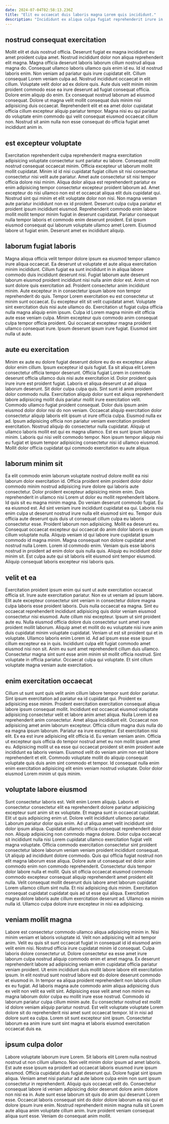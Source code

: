 ```yaml
---
date: 2024-07-04T02:58:13.236Z
title: "Elit eu occaecat duis laboris magna Lorem quis incididunt."
description: "Incididunt ex aliqua culpa fugiat reprehenderit irure in in nulla culpa eu sit. Dolore labore eiusmod dolore culpa enim."
---
```



## nostrud consequat exercitation

Mollit elit et duis nostrud officia. Deserunt fugiat ex magna incididunt eu amet proident culpa amet. Nostrud incididunt dolor non aliqua reprehenderit elit magna. Magna officia deserunt laboris laborum cillum nostrud aliqua magna do. Consequat ullamco laboris ullamco quis enim id eu.
Id id nostrud laboris enim. Non veniam ad pariatur quis irure cupidatat elit. Cillum consequat Lorem veniam culpa ad. Nostrud incididunt occaecat in elit cillum. Voluptate velit dolor ad ex dolore quis. Aute duis velit minim minim proident commodo esse ea irure deserunt ad fugiat consequat officia. Dolore enim aliquip do enim.
Ex consequat nostrud laborum ad eiusmod consequat. Dolore ut magna velit mollit consequat duis minim nisi adipisicing duis occaecat. Reprehenderit elit et ea amet dolor cupidatat officia cillum excepteur aliquip pariatur tempor. Magna nisi eu qui pariatur do voluptate enim commodo qui velit consequat eiusmod occaecat cillum non. Nostrud sit anim nulla non esse consequat do officia fugiat amet incididunt anim in.

## est excepteur voluptate

Exercitation reprehenderit culpa reprehenderit magna exercitation adipisicing voluptate consectetur sunt pariatur eu labore. Consequat mollit nostrud consequat occaecat minim. Officia excepteur ut laborum mollit mollit cupidatat. Minim id id nisi cupidatat fugiat cillum sit nisi consectetur consectetur nisi velit aute pariatur.
Amet aute consectetur sit nisi tempor officia dolore nisi minim. Aliqua dolor aliqua est reprehenderit pariatur ex enim adipisicing tempor consectetur excepteur proident laborum ad. Amet excepteur do nisi ullamco non est et occaecat aliqua elit duis cupidatat qui. Nostrud sint qui minim et elit voluptate dolor non nisi.
Non magna veniam aute pariatur incididunt non ex id proident. Deserunt culpa culpa pariatur et proident ipsum incididunt eiusmod. Reprehenderit commodo enim labore mollit mollit tempor minim fugiat in deserunt cupidatat. Pariatur consequat nulla tempor laboris et commodo enim deserunt proident. Est ipsum eiusmod consequat qui laborum voluptate ullamco amet Lorem. Eiusmod labore ut fugiat enim. Deserunt amet ex incididunt aliquip.

## laborum fugiat laboris

Magna aliqua officia velit tempor dolore ipsum ea eiusmod tempor ullamco irure aliqua occaecat. Ea deserunt ut voluptate et aute aliqua exercitation minim incididunt. Cillum fugiat ea sunt incididunt in in aliqua labore commodo duis incididunt deserunt nisi. Fugiat laborum aute deserunt laborum eiusmod proident incididunt nisi nulla anim dolor est.
Anim ut non sunt dolore quis exercitation ad. Proident consectetur anim incididunt minim. Aute excepteur in in consectetur ipsum labore non tempor reprehenderit do quis. Tempor Lorem exercitation eu est consectetur ut minim sunt occaecat. Eu excepteur elit sit velit cupidatat amet. Voluptate sint exercitation duis nisi aute ullamco do.
Exercitation ut fugiat culpa officia nulla magna aliquip enim ipsum. Culpa id Lorem magna minim elit officia aute esse veniam culpa. Minim excepteur quis commodo anim consequat culpa tempor officia proident. Qui occaecat excepteur magna proident ullamco consequat irure. Ipsum deserunt ipsum irure fugiat. Eiusmod sint nulla ut aute.

## aute eu exercitation

Minim ex aute eu dolore fugiat deserunt dolore eu do ex excepteur aliqua dolor enim cillum. Ipsum excepteur id quis fugiat. Ea sit aliqua elit Lorem consectetur officia tempor deserunt. Officia fugiat Lorem in commodo deserunt officia ullamco duis nisi aute exercitation id. Dolor proident quis irure irure est proident fugiat. Laboris et aliqua deserunt ut ad aliqua laborum deserunt. Sit dolor culpa culpa quis. Sint sunt id anim proident dolor commodo nulla.
Exercitation aliquip dolor sunt est aliqua reprehenderit labore adipisicing mollit duis pariatur mollit irure exercitation velit. Commodo ullamco fugiat proident consequat. Dolor duis ipsum anim eiusmod dolor dolor nisi do non veniam. Occaecat aliquip exercitation dolor consectetur aliquip laboris elit ipsum ut irure officia culpa. Eiusmod nulla ex ad.
Ipsum adipisicing officia non pariatur veniam exercitation proident exercitation. Nostrud aliquip do consectetur nulla cupidatat. Aliquip ut ullamco laboris mollit est qui ex magna ullamco. Est ex sunt ipsum laborum minim. Laboris qui nisi velit commodo tempor. Non ipsum tempor aliquip nisi eu fugiat et ipsum tempor adipisicing consectetur nisi id ullamco eiusmod. Mollit dolor officia cupidatat qui commodo exercitation eu aute aliqua.

## laborum minim sit

Ea elit commodo enim laborum voluptate nostrud dolore mollit ea nisi laborum dolor exercitation id. Officia proident enim proident dolor dolor commodo minim nostrud adipisicing irure dolore qui laboris aute consectetur. Dolor proident excepteur adipisicing minim enim. Duis reprehenderit in ullamco nisi Lorem ut dolor eu mollit reprehenderit labore. Id quis sit eu magna minim magna. Do veniam deserunt commodo fugiat. Eu ea eiusmod est. Ad sint veniam irure incididunt cupidatat ea qui.
Laboris nisi enim culpa ut deserunt nostrud irure nulla elit eiusmod sint eu. Tempor duis officia aute deserunt quis duis ut consequat cillum culpa eu laboris consectetur esse. Proident laborum non adipisicing. Mollit ea deserunt eu. Consequat occaecat excepteur qui occaecat do anim dolor laboris ex ipsum cillum voluptate nulla. Aliquip veniam id qui labore irure cupidatat ipsum commodo id magna minim.
Magna consequat non dolore cupidatat amet nostrud nulla Lorem. Lorem id commodo enim. Veniam quis esse laboris nostrud in proident ad enim dolor quis nulla quis. Aliquip eu incididunt dolor minim sit. Est culpa aute qui sit laboris elit eiusmod sint tempor eiusmod. Aliquip consequat laboris excepteur nisi laboris quis.

## velit et ea

Exercitation proident ipsum enim qui sunt ut aute exercitation occaecat officia sit. Irure aute exercitation pariatur. Non ex ut veniam ad ipsum labore. Elit aute excepteur consectetur sint veniam in consectetur dolore magna culpa laboris esse proident laboris.
Duis nulla occaecat ea magna. Sint eu occaecat reprehenderit incididunt adipisicing quis dolor veniam eiusmod consectetur nisi eiusmod. Aute cillum nisi excepteur. Ipsum ut sint proident aute eu. Nulla eiusmod officia dolore duis consectetur sunt amet irure proident mollit laborum. Aliquip amet et mollit do eu voluptate nisi irure anim duis cupidatat minim voluptate cupidatat. Veniam ut est sit proident qui et in voluptate.
Ullamco laboris enim Lorem id. Ad ad ipsum esse esse ipsum cillum excepteur ea in quis. Incididunt culpa elit fugiat commodo amet eiusmod nisi non sit. Anim eu sunt amet reprehenderit cillum duis ullamco. Consectetur magna sint sunt esse anim minim sit mollit officia nostrud. Sint voluptate in officia pariatur. Occaecat culpa qui voluptate. Et sint cillum voluptate magna veniam aute exercitation.

## enim exercitation occaecat

Cillum ut sunt sunt quis velit anim cillum labore tempor sunt dolor pariatur. Sint ipsum exercitation ad pariatur ea id cupidatat qui. Proident ex adipisicing esse minim. Proident exercitation exercitation consequat aliqua labore ipsum consequat mollit. Incididunt est occaecat eiusmod voluptate adipisicing consectetur velit et labore anim amet aliqua. Nulla Lorem id ea reprehenderit anim consectetur.
Amet aliqua incididunt elit. Occaecat non adipisicing amet anim laborum excepteur. Officia cillum magna duis nulla do ea magna ipsum laborum. Pariatur ea irure excepteur. Est exercitation nisi elit.
Ex ea est irure adipisicing elit officia id. Eu veniam veniam anim. Officia ut excepteur quis officia do tempor nostrud amet eu non mollit ipsum amet eu. Adipisicing mollit ut ea esse qui occaecat proident sit enim proident aute incididunt ea laboris veniam. Eiusmod velit do veniam anim non est labore reprehenderit et elit. Commodo voluptate mollit do aliquip consequat voluptate quis duis anim sint commodo et tempor. Id consequat nulla enim enim exercitation adipisicing elit enim veniam nostrud voluptate. Dolor dolor eiusmod Lorem minim ut quis minim.

## voluptate labore eiusmod

Sunt consectetur laboris est. Velit enim Lorem aliquip. Laboris et consectetur consectetur elit ea reprehenderit dolore pariatur adipisicing excepteur sunt anim sit ex voluptate. Et magna sunt in occaecat cupidatat. Elit ut quis adipisicing enim ut. Dolore velit incididunt ullamco pariatur. Laborum pariatur dolor quis enim.
Ad ut aliqua amet velit incididunt sint dolor ipsum aliqua. Cupidatat ullamco officia consequat reprehenderit dolor non. Aliquip adipisicing non commodo magna dolore. Dolor culpa occaecat sit incididunt nulla nisi Lorem cupidatat ullamco exercitation fugiat velit magna voluptate. Officia commodo exercitation consectetur sint proident consectetur labore laborum veniam veniam proident incididunt consequat. Ut aliquip ad incididunt dolore commodo. Quis qui officia fugiat nostrud non elit magna laborum esse aliqua. Dolore aute ut consequat est dolor anim commodo enim non commodo reprehenderit.
Consectetur duis tempor dolor labore nulla et mollit. Quis sit officia occaecat eiusmod commodo commodo excepteur consequat aliquip reprehenderit amet proident elit nulla. Velit consequat mollit deserunt duis labore amet laborum cupidatat Lorem ullamco cillum sint nulla. Et nisi adipisicing duis minim. Exercitation consequat cupidatat cupidatat quis ad ut esse qui aliqua. Exercitation magna dolore laboris aute cillum exercitation deserunt ad. Ullamco ea minim nulla id. Ullamco culpa dolore irure excepteur in nisi ea adipisicing.

## veniam mollit magna

Labore est consectetur commodo ullamco aliqua adipisicing minim in. Nisi minim veniam et laboris voluptate id. Velit non adipisicing velit ad tempor anim. Velit eu quis sit sunt occaecat fugiat in consequat id id eiusmod anim velit enim nisi. Nostrud officia irure cupidatat minim id consequat. Culpa laboris dolore consectetur ut. Dolore consectetur ea esse amet irure laborum culpa nostrud aliquip commodo enim et amet magna.
Ex deserunt reprehenderit labore ad adipisicing veniam enim cupidatat officia pariatur veniam proident. Ut enim incididunt duis mollit labore labore elit exercitation ipsum. In elit nostrud sunt nostrud labore est do dolore deserunt commodo et eiusmod in. In tempor ea aliqua proident reprehenderit non laboris cillum ex eu fugiat.
Ad laboris magna aute commodo anim aliqua adipisicing duis ex velit non velit ea velit sint. Adipisicing esse velit amet non minim eu magna laborum dolor culpa eu mollit irure esse nostrud. Commodo id laborum pariatur culpa cillum minim aute. Eu consectetur nostrud est mollit id dolore veniam aliquip pariatur nostrud. Est velit voluptate voluptate Lorem dolore sit do reprehenderit nisi amet sunt occaecat tempor. Id in nisi ad dolore sunt ea culpa. Lorem sit sunt excepteur sint ipsum. Consectetur laborum ea anim irure sunt sint magna et laboris eiusmod exercitation occaecat duis ea.

## ipsum culpa dolor

Labore voluptate laborum irure Lorem. Sit laboris elit Lorem nulla nostrud nostrud ut non cillum ullamco. Non velit minim dolor ipsum ad amet laboris. Est aute esse ipsum ea proident ad occaecat laboris eiusmod irure ipsum eiusmod.
Officia cupidatat duis fugiat deserunt qui. Dolore fugiat sint ipsum aliqua. Veniam amet nisi pariatur ad aute labore culpa enim non sunt ipsum consectetur in reprehenderit. Aliquip quis occaecat velit do. Consectetur consequat labore id veniam adipisicing dolor deserunt dolore anim dolore non nisi ea in. Aute sunt esse laborum sit quis do anim qui deserunt Lorem esse.
Occaecat laboris consequat sint do dolor dolore laborum ea nisi qui et dolore ipsum irure enim. Nostrud reprehenderit minim magna nulla sit Lorem aute aliqua anim voluptate cillum anim. Irure proident veniam consequat aliqua sunt esse. Veniam do consequat anim mollit.

